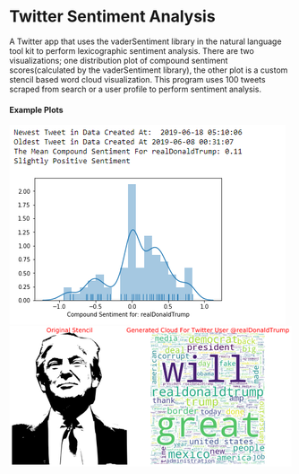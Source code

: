 # Twitter Sentiment Analysis
A Twitter app that uses the vaderSentiment library in the natural language tool kit to perform lexicographic sentiment analysis.
There are two visualizations; one distribution plot of compound sentiment scores(calculated by the vaderSentiment library),
the other plot is a custom stencil based word cloud visualization. This program uses 100 tweets scraped from
search or a user profile to perform sentiment analysis.

#### Example Plots 
![](images/visualization1.png)
![](images/visualization2.png)
